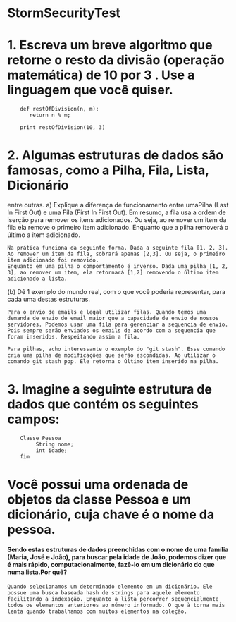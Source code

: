 # StormSecurityTest

# 1. Escreva um breve algoritmo que retorne o ​resto ​da divisão (operação matemática) de ​10​ por ​3 ​. Use a linguagem que você quiser. 

``` 
    def restOfDivision(n, m):
       return n % m;

    print restOfDivision(10, 3)
``` 

# 2. Algumas estruturas de dados são famosas, como a ​Pilha​, ​Fila​, ​Lista​, ​Dicionário​
 entre outras. 
a) Explique a diferença de funcionamento entre uma ​Pilha​ (Last In First Out) e uma ​Fila​ (First In First Out). 
    Em resumo, a fila usa a ordem de iserção para remover os itens adicionados. Ou seja, ao remover um item da fila ela remove o primeiro item adicionado. Enquanto que a pilha removerá o último a item adicionado.

    Na prática funciona da seguinte forma. Dada a seguinte fila [1, 2, 3]. Ao remover um item da fila, sobrará apenas [2,3]. Ou seja, o primeiro item adicionado foi removido. 
    Enquanto em uma pilha o comportamento é inverso. Dada uma pilha [1, 2, 3], ao remover um item, ela retornará [1,2] removendo o último item adicionado a lista.



(b) Dê 1 exemplo do mundo real, com o que você poderia representar, para ​cada​ uma destas estruturas.

    Para o envio de emails é legal utilizar filas. Quando temos uma demanda de envio de email maior que a capacidade de envio de nossos servidores. Podemos usar uma fila para gerenciar a sequencia de envio. Pois sempre serão enviados os emails de acordo com a sequencia que foram inseridos. Respeitando assim a fila.

    Para pilhas, acho interessante o exemplo do "git stash". Esse comando cria uma pilha de modificações que serão escondidas. Ao utilizar o comando git stash pop. Ele retorna o último item inserido na pilha. 


# 3. Imagine a seguinte estrutura de dados que contém os seguintes campos: 
 
``` 
    Classe ​Pessoa 
         String nome; 
         int idade; 
    fim 
``` 
 
# Você possui uma ordenada de objetos da classe ​Pessoa e um ​dicionário​, cuja chave é o ​nome da pessoa​.  
 
#### Sendo estas estruturas de dados preenchidas com o nome de uma família (Maria, José e João), para buscar pela idade de João, podemos dizer que é mais rápido, computacionalmente, fazê­-lo em um dicionário​ do que numa ​lista. ​Por quê?

    Quando selecionamos um determinado elemento em um dicionário. Ele possue uma busca baseada hash de strings para aquele elemento facilitando a indexação. Enquanto a lista percorrer sequencialmente todos os elementos anteriores ao número informado. O que à torna mais lenta quando trabalhamos com muitos elementos na coleção.
    
